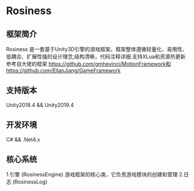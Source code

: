 # Rosiness  

## 框架简介
Rosiness 是一套基于Unity3D引擎的游戏框架。框架整体遵循轻量化、易用性、低耦合、扩展性强的设计理念,结构清晰，代码注释详细.支持XLua和资源热更新  
参考自大佬的框架  https://github.com/gmhevinci/MotionFramework和  
                https://github.com/EllanJiang/GameFramework
## 支持版本
Unity2018.4 && Unity2019.4

## 开发环境
C# && .Net4.x

## 核心系统
1.引擎 (RosinessEngine) 游戏框架的核心类，它负责游戏模块的创建和管理
2.日志 (RosinessLog)
